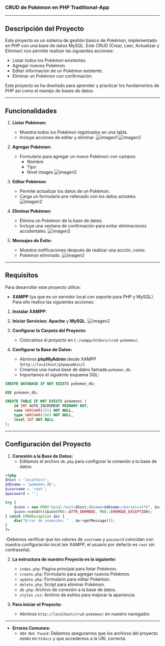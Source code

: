 ### **CRUD de Pokémon en PHP Traditional-App**

---

## **Descripción del Proyecto**
Este proyecto es un sistema de gestión básico de Pokémon, implementado en PHP con una base de datos MySQL. Este CRUD (Crear, Leer, Actualizar y Eliminar) nos permite realizar las siguientes acciones:
- Listar todos los Pokémon existentes.
- Agregar nuevos Pokémon.
- Editar información de un Pokémon existente.
- Eliminar un Pokémon con confirmación.

Este proyecto se ha diseñado para aprender y practicar los fundamentos de PHP así como el manejo de bases de datos.

---

## **Funcionalidades**
1. **Listar Pokémon:**
   - Muestra todos los Pokémon registrados en una tabla.
   - Incluye acciones de editar y eliminar.
     ![imagen1](images/index1.png)
     ![imagen2](images/index.png)

2. **Agregar Pokémon:**
   - Formulario para agregar un nuevo Pokémon con campos:
     - Nombre
     - Tipo
     - Nivel images
       ![imagen2](images/create.png)

3. **Editar Pokémon:**
   - Permite actualizar los datos de un Pokémon.
   - Carga un formulario pre-rellenado con los datos actuales.
     ![imagen2](images/update.png)


4. **Eliminar Pokémon:**
   - Elimina un Pokémon de la base de datos.
   - Incluye una ventana de confirmación para evitar eliminaciones accidentales.
      ![imagen2](images/delete.png)

5. **Mensajes de Éxito:**
     - Muestra notificaciones después de realizar una acción, como:
     - Pokémon eliminado.
       ![imagen2](images/delete1.png)

---

## **Requisitos** 
Para desarrollar este proyecto utilice:
- **XAMPP** (ya que es un servidor local con soporte para PHP y MySQL).
	Para ello realice las siguientes acciones:

1. **Instalar XAMPP:**
  
2. **Iniciar Servicios:**
 **Apache** y **MySQL**.
 ![imagen2](images/xamp.png)

3. **Configurar la Carpeta del Proyecto:**
   - Colocamos el proyecto en `C:/xampp/htdocs/crud-pokemon/`.

4. **Configurar la Base de Datos:**
   - Abrimos **phpMyAdmin** desde XAMPP (`http://localhost/phpmyadmin/`).
   - Creamos una nueva base de datos llamada `pokemon_db`.
   - Importamos el siguiente esquema SQL:

```sql
CREATE DATABASE IF NOT EXISTS pokemon_db;

USE pokemon_db;

CREATE TABLE IF NOT EXISTS pokemons (
    id INT AUTO_INCREMENT PRIMARY KEY,
    name VARCHAR(255) NOT NULL,
    type VARCHAR(100) NOT NULL,
    level INT NOT NULL
);
```
---

## **Configuración del Proyecto**
1. **Conexión a la Base de Datos:**
   - Editamos el archivo `db.php` para configurar la conexión a tu base de datos:

```php
<?php
$host = 'localhost';
$dbname = 'pokemon_db';
$username = 'root';
$password = '';

try {
    $conn = new PDO("mysql:host=$host;dbname=$dbname;charset=utf8", $username, $password);
    $conn->setAttribute(PDO::ATTR_ERRMODE, PDO::ERRMODE_EXCEPTION);
} catch (PDOException $e) {
    die("Error de conexión: " . $e->getMessage());
}
?>
```
   -Debemos verificar que los valores de `username` y `password` coincidan con nuestra configuración local (en XAMPP, el usuario por defecto es `root` sin contraseña).

2. **La estructura de nuestro Proyecto es la siguiente:**

   - `index.php`: Página principal para listar Pokémon.
   - `create.php`: Formulario para agregar nuevos Pokémon.
   - `update.php`: Formulario para editar Pokémon.
   - `delete.php`: Script para eliminar Pokémon.
   - `db.php`: Archivo de conexión a la base de datos.
   - `styles.css`: Archivo de estilos para mejorar la apariencia.

3. **Para iniciar el Proyecto:**
   - Abrimos `http://localhost/crud-pokemon/` en nuestro navegador.

---
- **Errores Comunes:**
  - `404 Not Found`: Debemos asegurarnos que los archivos del proyecto están en `htdocs` y que accedemos a la URL correcta.
